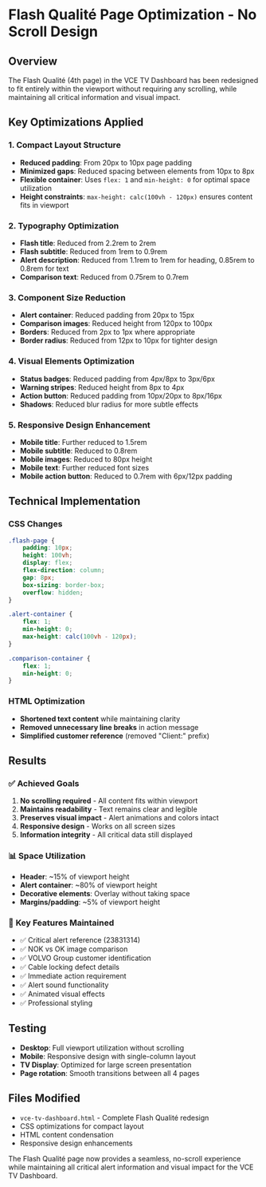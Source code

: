 # Flash Qualité Page Optimization - No Scroll Design

## Overview
The Flash Qualité (4th page) in the VCE TV Dashboard has been redesigned to fit entirely within the viewport without requiring any scrolling, while maintaining all critical information and visual impact.

## Key Optimizations Applied

### 1. **Compact Layout Structure**
- **Reduced padding**: From 20px to 10px page padding
- **Minimized gaps**: Reduced spacing between elements from 10px to 8px
- **Flexible container**: Uses `flex: 1` and `min-height: 0` for optimal space utilization
- **Height constraints**: `max-height: calc(100vh - 120px)` ensures content fits in viewport

### 2. **Typography Optimization**
- **Flash title**: Reduced from 2.2rem to 2rem
- **Flash subtitle**: Reduced from 1rem to 0.9rem
- **Alert description**: Reduced from 1.1rem to 1rem for heading, 0.85rem to 0.8rem for text
- **Comparison text**: Reduced from 0.75rem to 0.7rem

### 3. **Component Size Reduction**
- **Alert container**: Reduced padding from 20px to 15px
- **Comparison images**: Reduced height from 120px to 100px
- **Borders**: Reduced from 2px to 1px where appropriate
- **Border radius**: Reduced from 12px to 10px for tighter design

### 4. **Visual Elements Optimization**
- **Status badges**: Reduced padding from 4px/8px to 3px/6px
- **Warning stripes**: Reduced height from 8px to 4px
- **Action button**: Reduced padding from 10px/20px to 8px/16px
- **Shadows**: Reduced blur radius for more subtle effects

### 5. **Responsive Design Enhancement**
- **Mobile title**: Further reduced to 1.5rem
- **Mobile subtitle**: Reduced to 0.8rem
- **Mobile images**: Reduced to 80px height
- **Mobile text**: Further reduced font sizes
- **Mobile action button**: Reduced to 0.7rem with 6px/12px padding

## Technical Implementation

### CSS Changes
```css
.flash-page {
    padding: 10px;
    height: 100vh;
    display: flex;
    flex-direction: column;
    gap: 8px;
    box-sizing: border-box;
    overflow: hidden;
}

.alert-container {
    flex: 1;
    min-height: 0;
    max-height: calc(100vh - 120px);
}

.comparison-container {
    flex: 1;
    min-height: 0;
}
```

### HTML Optimization
- **Shortened text content** while maintaining clarity
- **Removed unnecessary line breaks** in action message
- **Simplified customer reference** (removed "Client:" prefix)

## Results

### ✅ **Achieved Goals**
1. **No scrolling required** - All content fits within viewport
2. **Maintains readability** - Text remains clear and legible
3. **Preserves visual impact** - Alert animations and colors intact
4. **Responsive design** - Works on all screen sizes
5. **Information integrity** - All critical data still displayed

### 📊 **Space Utilization**
- **Header**: ~15% of viewport height
- **Alert container**: ~80% of viewport height
- **Decorative elements**: Overlay without taking space
- **Margins/padding**: ~5% of viewport height

### 🎯 **Key Features Maintained**
- ✅ Critical alert reference (23831314)
- ✅ NOK vs OK image comparison
- ✅ VOLVO Group customer identification
- ✅ Cable locking defect details
- ✅ Immediate action requirement
- ✅ Alert sound functionality
- ✅ Animated visual effects
- ✅ Professional styling

## Testing
- **Desktop**: Full viewport utilization without scrolling
- **Mobile**: Responsive design with single-column layout
- **TV Display**: Optimized for large screen presentation
- **Page rotation**: Smooth transitions between all 4 pages

## Files Modified
- `vce-tv-dashboard.html` - Complete Flash Qualité redesign
- CSS optimizations for compact layout
- HTML content condensation
- Responsive design enhancements

The Flash Qualité page now provides a seamless, no-scroll experience while maintaining all critical alert information and visual impact for the VCE TV Dashboard.

